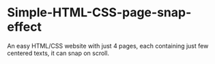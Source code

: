 # Simple-HTML-CSS-page-snap-effect
An easy HTML/CSS website with just 4 pages, each containing just few centered texts, it can snap on scroll.

